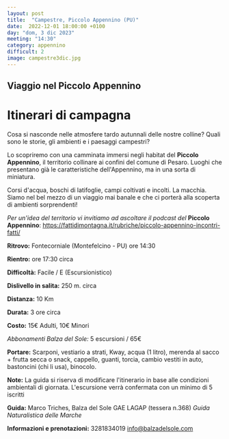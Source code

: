 ```yaml
---
layout: post
title:  "Campestre, Piccolo Appennino (PU)"
date:  2022-12-01 18:00:00 +0100
day: "dom, 3 dic 2023"
meeting: "14:30"
category: appennino 
difficult: 2
image: campestre3dic.jpg
---
```


## Viaggio nel Piccolo Appennino

# Itinerari di campagna

Cosa si nasconde nelle atmosfere tardo autunnali delle nostre colline? Quali sono le storie, gli ambienti e i paesaggi campestri?

Lo scopriremo con una camminata immersi negli habitat del **Piccolo Appennino**, il territorio collinare ai confini del comune di Pesaro. Luoghi che presentano già le caratteristiche dell'Appennino, ma in una sorta di miniatura.

Corsi d'acqua, boschi di latifoglie, campi coltivati e incolti. La macchia. Siamo nel bel mezzo di un viaggio mai banale e che ci porterà alla scoperta di ambienti sorprendenti!

*Per un'idea del territorio vi invitiamo ad ascoltare il podcast del* **Piccolo Appennino**: https://fattidimontagna.it/rubriche/piccolo-appennino-incontri-fatti/

**Ritrovo:** Fontecorniale (Montefelcino - PU) ore 14:30

**Rientro:** ore 17:30 circa 

**Difficoltà:** Facile / E (Escursionistico)

**Dislivello in salita:**  250 m. circa

**Distanza:** 10 Km

**Durata:** 3 ore circa

**Costo:** 15€ Adulti, 10€ Minori

*Abbonamenti Balza del Sole:* 5 escursioni / 65€

**Portare:** Scarponi, vestiario a strati, Kway, acqua (1 litro), merenda al sacco + frutta secca o snack, cappello, guanti, torcia, cambio vestiti in auto, bastoncini (chi li usa), binocolo. 

**Note:** La guida si riserva di modificare l'itinerario in base alle condizioni ambientali di giornata. L'escursione verrà confermata con un minimo di 5 iscritti

**Guida:** Marco Triches, Balza del Sole GAE LAGAP (tessera n.368)
*Guida Naturalistica delle Marche*

**Informazioni e prenotazioni:** 3281834019 info@balzadelsole.com
